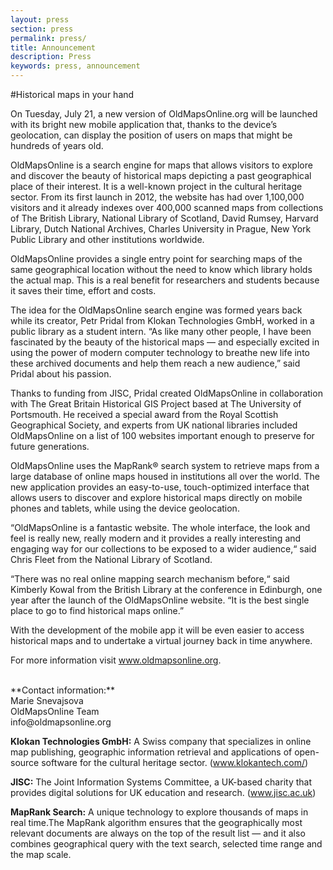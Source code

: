 ```yaml
---
layout: press
section: press
permalink: press/
title: Announcement
description: Press
keywords: press, announcement
---
```


#Historical maps in your hand

On Tuesday, July 21, a new version of OldMapsOnline.org will be launched with its bright new mobile application that, thanks to the device’s geolocation, can display the position of users on maps that might be hundreds of years old. 

OldMapsOnline is a search engine for maps that allows visitors to explore and discover the beauty of historical maps depicting a past geographical place of their interest. It is a well-known project in the cultural heritage sector. From its first launch in 2012, the website has had over 1,100,000 visitors and it already indexes over 400,000 scanned maps from collections of The British Library, National Library of Scotland, David Rumsey, Harvard Library, Dutch National Archives, Charles University in Prague, New York Public Library and other institutions worldwide. 

OldMapsOnline provides a single entry point for searching maps of the same geographical location without the need to know which library holds the actual map. This is a real benefit for researchers and students because it saves their time, effort and costs. 

The idea for the OldMapsOnline search engine was formed years back while its creator, Petr Pridal from Klokan Technologies GmbH, worked in a public library as a student intern. “As like many other people, I have been fascinated by the beauty of the historical maps — and especially excited in using the power of modern computer technology to breathe new life into these archived documents and help them reach a new audience,” said Pridal about his passion.  

Thanks to funding from JISC, Pridal created OldMapsOnline in collaboration with The Great Britain Historical GIS Project based at The University of Portsmouth. He received a special award from the Royal Scottish Geographical Society, and experts from UK national libraries included OldMapsOnline on a list of 100 websites important enough to preserve for future generations.

OldMapsOnline uses the MapRank® search system to retrieve maps from a large database of online maps housed in institutions all over the world. The new application provides an easy-to-use, touch-optimized interface that allows users to discover and explore historical maps directly on mobile phones and tablets, while using the device geolocation. 

“OldMapsOnline is a fantastic website. The whole interface, the look and feel is really new, really modern and it provides a really interesting and engaging way for our collections to be exposed to a wider audience,“ said Chris Fleet from the National Library of Scotland.

“There was no real online mapping search mechanism before,“ said Kimberly Kowal from the British Library at the conference in Edinburgh, one year after the launch of the OldMapsOnline website. “It is the best single place to go to find historical maps online.”

With the development of the mobile app it will be even easier to access historical maps and to undertake a virtual journey back in time anywhere. 

For more information visit www.oldmapsonline.org.

<br>
**Contact information:**<br>
Marie Snevajsova<br>
OldMapsOnline Team<br>
info@oldmapsonline.org

<br>

**Klokan Technologies GmbH:** A Swiss company that specializes in online map publishing, geographic information retrieval and applications of open-source software for the cultural heritage sector. (www.klokantech.com/)

**JISC:** The Joint Information Systems Committee, a UK-based charity that provides digital solutions for UK education and research. (www.jisc.ac.uk)

**MapRank Search:** A unique technology to explore thousands of maps in real time.The MapRank algorithm ensures that the geographically most relevant documents are always on the top of the result list — and it also combines geographical query with the text search, selected time range and the map scale.
